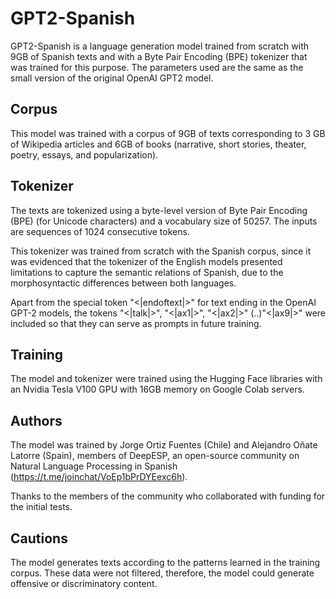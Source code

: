 # GPT2-Spanish
GPT2-Spanish is a language generation model trained from scratch with 9GB of Spanish texts and with a Byte Pair Encoding (BPE) tokenizer that was trained for this purpose. The parameters used are the same as the small version of the original OpenAI GPT2 model.

## Corpus
This model was trained with a corpus of 9GB of texts corresponding to 3 GB of Wikipedia articles and 6GB of books (narrative, short stories, theater, poetry, essays, and popularization).

## Tokenizer
The texts are tokenized using a byte-level version of Byte Pair Encoding (BPE) (for Unicode characters) and a vocabulary size of 50257. The inputs are sequences of 1024 consecutive tokens.

This tokenizer was trained from scratch with the Spanish corpus, since it was evidenced that the tokenizer of the English models presented limitations to capture the semantic relations of Spanish, due to the morphosyntactic differences between both languages.

Apart from the special token "<|endoftext|>" for text ending in the OpenAI GPT-2 models, the tokens "<|talk|>", "<|ax1|>", "<|ax2|>" (..)"<|ax9|>" were included so that they can serve as prompts in future training.

## Training
The model and tokenizer were trained using the Hugging Face libraries with an Nvidia Tesla V100 GPU with 16GB memory on Google Colab servers.

## Authors
The model was trained by Jorge Ortiz Fuentes (Chile) and Alejandro Oñate Latorre (Spain), members of DeepESP, an open-source community on Natural Language Processing in Spanish (https://t.me/joinchat/VoEp1bPrDYEexc6h).

Thanks to the members of the community who collaborated with funding for the initial tests.

## Cautions
The model generates texts according to the patterns learned in the training corpus. These data were not filtered, therefore, the model could generate offensive or discriminatory content.
